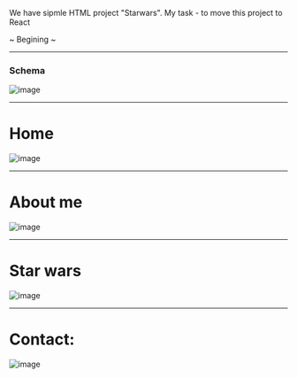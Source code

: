 We  have sipmle HTML project "Starwars". 
My task - to move this project to React  

~ Begining ~


***

### Schema
 
![image](https://github.com/user-attachments/assets/3be456ff-37b2-45ef-93e8-794b385ee032)

***
# Home 
![image](https://github.com/user-attachments/assets/705fe1a1-1fca-41fd-a97d-50ccc4d36e71)

***
# About me
![image](https://github.com/user-attachments/assets/21f3d788-d295-4d05-a638-be77fb92614b)

***
# Star wars
![image](https://github.com/user-attachments/assets/c9fd2e67-1096-4407-921c-95d1281f0ffc)

***
# Contact:

![image](https://github.com/user-attachments/assets/aa3ca5bb-74bd-49a8-9e40-ac88696a4262)


